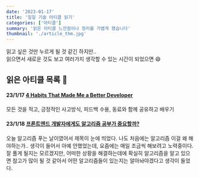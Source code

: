 ```yaml
---
date: '2023-01-17'
title: '일일 기술 아티클 읽기'
categories: ['아티클']
summary: '읽은 아티클 느낀점이나 정리를 가볍게 했습니다'
thumbnail: './article_thm.jpg'
---
```


읽고 싶은 것만 누르게 될 것 같긴 하지만.. </br>
읽으면서 새로운 것도 보고 여러가지 생각할 수 있는 시간이 되었으면 😄

## 읽은 아티클 목록 📰

#### 23/1/17 [4 Habits That Made Me a Better Developer](https://gvdgets.com/4-habits-that-made-me-a-better-developer-39b647903534)

모든 것을 적고, 긍정적인 사고방식, 피드백 수용, 동료와 함께 공유하고 배우기 </br>

#### 23/1/18 [프론트엔드 개발자에게도 알고리즘 공부가 중요할까?](https://wormwlrm.github.io/2022/05/28/Should-a-front-end-developer-learn-the-algorithm.html)

오늘 알고리즘 푸는 날이였어서 제목이 눈에 띄었다. 나도 처음에는 알고리즘 이걸 왜 해야하는가.. 생각이 들어서 아예 안했었는데, 요즘에는 매일 조금씩 해보려고 노력중이다. 잘 풀게 될지는 모르겠지만, 어떠한 상황을 해결하는데에 확실히 알고리즘을 알고 있으면 참고가 많이 될 것 같아서 어떤 알고리즘들이 있는지는 알아놔야겠다고 생각이 들었다. </br>
